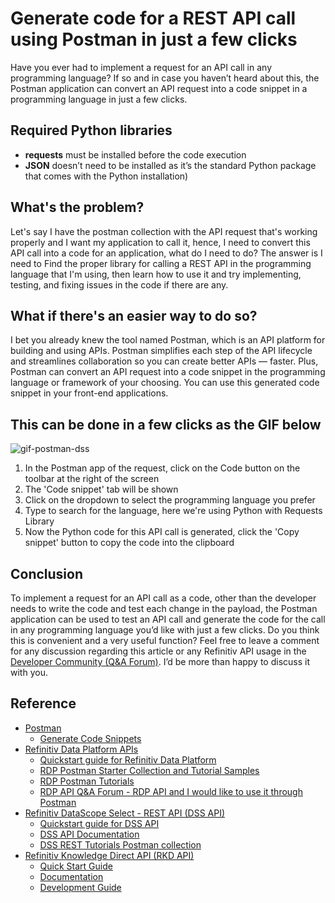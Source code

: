 # Generate code for a REST API call using Postman in just a few clicks
Have you ever had to implement a request for an API call in any programming language? If so and in case you haven’t heard about this, the Postman application can convert an API request into a code snippet in a programming language in just a few clicks.

## Required Python libraries
- **requests** must be installed before the code execution
- **JSON** doesn’t need to be installed as it’s the standard Python package that comes with the Python installation)

## What's the problem?

Let's say I have the postman collection with the API request that's working properly and I want my application to call it, hence, I need to convert this API call into a code for an application, what do I need to do?
The answer is I need to Find the proper library for calling a REST API in the programming language that I'm using, then learn how to use it and try implementing, testing, and fixing issues in the code if there are any.

## What if there's an easier way to do so?
I bet you already knew the tool named Postman, which is an API platform for building and using APIs. Postman simplifies each step of the API lifecycle and streamlines collaboration so you can create better APIs — faster. Plus, Postman can convert an API request into a code snippet in the programming language or framework of your choosing. You can use this generated code snippet in your front-end applications.

## This can be done in a few clicks as the GIF below
![gif-postman-dss](https://user-images.githubusercontent.com/89068039/168149913-ce15a3ee-9454-413b-a698-3fbad22327fe.gif)
1. In the Postman app of the request, click on the Code button on the toolbar at the right of the screen
2. The 'Code snippet' tab will be shown
3. Click on the dropdown to select the programming language you prefer
4. Type to search for the language, here we're using Python with Requests Library
5. Now the Python code for this API call is generated, click the 'Copy snippet' button to copy the code into the clipboard

## Conclusion
To implement a request for an API call as a code, other than the developer needs to write the code and test each change in the payload, the Postman application can be used to test an API call and generate the code for the call in any programming language you’d like with just a few clicks.
Do you think this is convenient and a very useful function? Feel free to leave a comment for any discussion regarding this article or any Refinitiv API usage in the [Developer Community (Q&A Forum)](https://community.developers.refinitiv.com/index.html). I’d be more than happy to discuss it with you.
   
## Reference
- [Postman](https://www.postman.com/)
    - [Generate Code Snippets](https://learning.postman.com/docs/sending-requests/generate-code-snippets/)
- [Refinitiv Data Platform APIs](https://developers.refinitiv.com/en/api-catalog/refinitiv-data-platform/refinitiv-data-platform-apis)
    - [Quickstart guide for Refinitiv Data Platform](https://developers.refinitiv.com/en/api-catalog/refinitiv-data-platform/refinitiv-data-platform-apis/quick-start)
    - [RDP Postman Starter Collection and Tutorial Samples](https://developers.refinitiv.com/en/api-catalog/refinitiv-data-platform/refinitiv-data-platform-apis/download)
    - [RDP Postman Tutorials](https://developers.refinitiv.com/en/api-catalog/refinitiv-data-platform/refinitiv-data-platform-apis/tutorials)
    - [RDP API Q&A Forum - RDP API and I would like to use it through Postman](https://community.developers.refinitiv.com/questions/88325/rdp-api-and-i-would-like-to-use-it-through-postman.html)
- [Refinitiv DataScope Select - REST API (DSS API)](https://developers.refinitiv.com/en/api-catalog/datascope-select/datascope-select-rest-api)
    - [Quickstart guide for DSS API](https://developers.refinitiv.com/en/api-catalog/datascope-select/datascope-select-rest-api/quick-start)
    - [DSS API Documentation](https://developers.refinitiv.com/en/api-catalog/datascope-select/datascope-select-rest-api/documentation)
    - [DSS REST Tutorials Postman collection](https://developers.refinitiv.com/en/api-catalog/datascope-select/datascope-select-rest-api/download)
- [Refinitiv Knowledge Direct API (RKD API)](https://developers.refinitiv.com/en/api-catalog/refinitiv-knowledge-direct/refinitiv-knowledge-direct-api-rkd-api)
    - [Quick Start Guide](https://developers.refinitiv.com/en/api-catalog/refinitiv-knowledge-direct/refinitiv-knowledge-direct-api-rkd-api/quick-start)
    - [Documentation](https://developers.refinitiv.com/en/api-catalog/refinitiv-knowledge-direct/refinitiv-knowledge-direct-api-rkd-api/documentation)
    - [Development Guide](https://developers.refinitiv.com/en/api-catalog/refinitiv-knowledge-direct/refinitiv-knowledge-direct-api-rkd-api/documentation#development-guide)
